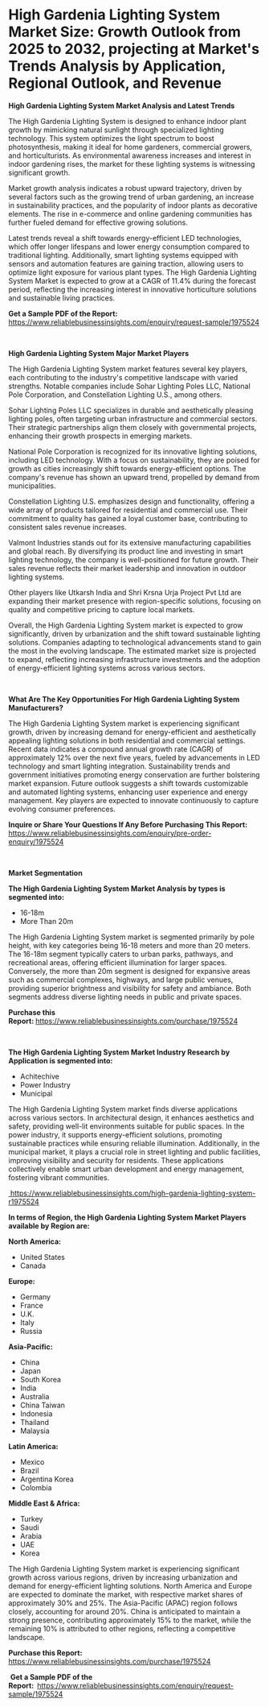 <p><h1>High Gardenia Lighting System Market Size: Growth Outlook from 2025 to 2032, projecting at Market's Trends Analysis by Application, Regional Outlook, and Revenue</h1></p><p><strong>High Gardenia Lighting System Market Analysis and Latest Trends</strong></p>
<p><p>The High Gardenia Lighting System is designed to enhance indoor plant growth by mimicking natural sunlight through specialized lighting technology. This system optimizes the light spectrum to boost photosynthesis, making it ideal for home gardeners, commercial growers, and horticulturists. As environmental awareness increases and interest in indoor gardening rises, the market for these lighting systems is witnessing significant growth.</p><p>Market growth analysis indicates a robust upward trajectory, driven by several factors such as the growing trend of urban gardening, an increase in sustainability practices, and the popularity of indoor plants as decorative elements. The rise in e-commerce and online gardening communities has further fueled demand for effective growing solutions.</p><p>Latest trends reveal a shift towards energy-efficient LED technologies, which offer longer lifespans and lower energy consumption compared to traditional lighting. Additionally, smart lighting systems equipped with sensors and automation features are gaining traction, allowing users to optimize light exposure for various plant types. The High Gardenia Lighting System Market is expected to grow at a CAGR of 11.4% during the forecast period, reflecting the increasing interest in innovative horticulture solutions and sustainable living practices.</p></p>
<p><strong>Get a Sample PDF of the Report:&nbsp;</strong> <a href="https://www.reliablebusinessinsights.com/enquiry/request-sample/1975524?utm_campaign=3213&utm_medium=2&utm_source=Github&utm_content=ia&utm_term=12042025&utm_id=high-gardenia-lighting-system">https://www.reliablebusinessinsights.com/enquiry/request-sample/1975524</a></p>
<p>&nbsp;</p>
<p><strong>High Gardenia Lighting System Major Market Players</strong></p>
<p><p>The High Gardenia Lighting System market features several key players, each contributing to the industry's competitive landscape with varied strengths. Notable companies include Sohar Lighting Poles LLC, National Pole Corporation, and Constellation Lighting U.S., among others. </p><p>Sohar Lighting Poles LLC specializes in durable and aesthetically pleasing lighting poles, often targeting urban infrastructure and commercial sectors. Their strategic partnerships align them closely with governmental projects, enhancing their growth prospects in emerging markets.</p><p>National Pole Corporation is recognized for its innovative lighting solutions, including LED technology. With a focus on sustainability, they are poised for growth as cities increasingly shift towards energy-efficient options. The company's revenue has shown an upward trend, propelled by demand from municipalities.</p><p>Constellation Lighting U.S. emphasizes design and functionality, offering a wide array of products tailored for residential and commercial use. Their commitment to quality has gained a loyal customer base, contributing to consistent sales revenue increases.</p><p>Valmont Industries stands out for its extensive manufacturing capabilities and global reach. By diversifying its product line and investing in smart lighting technology, the company is well-positioned for future growth. Their sales revenue reflects their market leadership and innovation in outdoor lighting systems.</p><p>Other players like Utkarsh India and Shri Krsna Urja Project Pvt Ltd are expanding their market presence with region-specific solutions, focusing on quality and competitive pricing to capture local markets.</p><p>Overall, the High Gardenia Lighting System market is expected to grow significantly, driven by urbanization and the shift toward sustainable lighting solutions. Companies adapting to technological advancements stand to gain the most in the evolving landscape. The estimated market size is projected to expand, reflecting increasing infrastructure investments and the adoption of energy-efficient lighting systems across various sectors.</p></p>
<p>&nbsp;</p>
<p><strong>What Are The Key Opportunities For High Gardenia Lighting System Manufacturers?</strong></p>
<p><p>The High Gardenia Lighting System market is experiencing significant growth, driven by increasing demand for energy-efficient and aesthetically appealing lighting solutions in both residential and commercial settings. Recent data indicates a compound annual growth rate (CAGR) of approximately 12% over the next five years, fueled by advancements in LED technology and smart lighting integration. Sustainability trends and government initiatives promoting energy conservation are further bolstering market expansion. Future outlook suggests a shift towards customizable and automated lighting systems, enhancing user experience and energy management. Key players are expected to innovate continuously to capture evolving consumer preferences.</p></p>
<p><strong>Inquire or Share Your Questions If Any Before Purchasing This Report:</strong> <a href="https://www.reliablebusinessinsights.com/enquiry/pre-order-enquiry/1975524?utm_campaign=3213&utm_medium=2&utm_source=Github&utm_content=ia&utm_term=12042025&utm_id=high-gardenia-lighting-system">https://www.reliablebusinessinsights.com/enquiry/pre-order-enquiry/1975524</a></p>
<p>&nbsp;</p>
<p><strong>Market Segmentation</strong></p>
<p><strong>The High Gardenia Lighting System Market Analysis by types is segmented into:</strong></p>
<p><ul><li>16-18m</li><li>More Than 20m</li></ul></p>
<p><p>The High Gardenia Lighting System market is segmented primarily by pole height, with key categories being 16-18 meters and more than 20 meters. The 16-18m segment typically caters to urban parks, pathways, and recreational areas, offering efficient illumination for larger spaces. Conversely, the more than 20m segment is designed for expansive areas such as commercial complexes, highways, and large public venues, providing superior brightness and visibility for safety and ambiance. Both segments address diverse lighting needs in public and private spaces.</p></p>
<p><strong>Purchase this Report:&nbsp;</strong><a href="https://www.reliablebusinessinsights.com/purchase/1975524?utm_campaign=3213&utm_medium=2&utm_source=Github&utm_content=ia&utm_term=12042025&utm_id=high-gardenia-lighting-system">https://www.reliablebusinessinsights.com/purchase/1975524</a></p>
<p>&nbsp;</p>
<p><strong>The High Gardenia Lighting System Market Industry Research by Application is segmented into:</strong></p>
<p><ul><li>Achitechive</li><li>Power Industry</li><li>Municipal</li></ul></p>
<p><p>The High Gardenia Lighting System market finds diverse applications across various sectors. In architectural design, it enhances aesthetics and safety, providing well-lit environments suitable for public spaces. In the power industry, it supports energy-efficient solutions, promoting sustainable practices while ensuring reliable illumination. Additionally, in the municipal market, it plays a crucial role in street lighting and public facilities, improving visibility and security for residents. These applications collectively enable smart urban development and energy management, fostering vibrant communities.</p></p>
<p><a href="https://www.reliablebusinessinsights.com/high-gardenia-lighting-system-r1975524?utm_campaign=3213&utm_medium=2&utm_source=Github&utm_content=ia&utm_term=12042025&utm_id=high-gardenia-lighting-system">&nbsp;https://www.reliablebusinessinsights.com/high-gardenia-lighting-system-r1975524</a></p>
<p><strong>In terms of Region, the High Gardenia Lighting System Market Players available by Region are:</strong></p>
<p>
    <p> <strong> North America: </strong>
        <ul>
            <li>United States</li>
            <li>Canada</li>
        </ul>
        </p> 
    <p> <strong> Europe: </strong>
        <ul>
            <li>Germany</li>
            <li>France</li>
            <li>U.K.</li>
            <li>Italy</li>
            <li>Russia</li>
        </ul>
        </p> 
    <p> <strong> Asia-Pacific: </strong>
        <ul>
            <li>China</li>
            <li>Japan</li>
            <li>South Korea</li>
            <li>India</li>
            <li>Australia</li>
            <li>China Taiwan</li>
            <li>Indonesia</li>
            <li>Thailand</li>
            <li>Malaysia</li>
        </ul>
        </p> 
    <p> <strong> Latin America: </strong>
        <ul>
            <li>Mexico</li>
            <li>Brazil</li>
            <li>Argentina Korea</li>
            <li>Colombia</li>
        </ul>
        </p> 
    <p> <strong> Middle East & Africa: </strong>
        <ul>
            <li>Turkey</li>
            <li>Saudi</li>
            <li>Arabia</li>
            <li>UAE</li>
            <li>Korea</li>
        </ul>
    </p>
    </p>
<p><p>The High Gardenia Lighting System market is experiencing significant growth across various regions, driven by increasing urbanization and demand for energy-efficient lighting solutions. North America and Europe are expected to dominate the market, with respective market shares of approximately 30% and 25%. The Asia-Pacific (APAC) region follows closely, accounting for around 20%. China is anticipated to maintain a strong presence, contributing approximately 15% to the market, while the remaining 10% is attributed to other regions, reflecting a competitive landscape.</p></p>
<p><strong>Purchase this Report: </strong><a href="https://www.reliablebusinessinsights.com/purchase/1975524?utm_campaign=3213&utm_medium=2&utm_source=Github&utm_content=ia&utm_term=12042025&utm_id=high-gardenia-lighting-system">https://www.reliablebusinessinsights.com/purchase/1975524</a></p>
<p>&nbsp;<strong>Get a Sample PDF of the Report:&nbsp;&nbsp;</strong><a href="https://www.reliablebusinessinsights.com/enquiry/request-sample/1975524?utm_campaign=3213&utm_medium=2&utm_source=Github&utm_content=ia&utm_term=12042025&utm_id=high-gardenia-lighting-system">https://www.reliablebusinessinsights.com/enquiry/request-sample/1975524</a></p>
<p><strong></strong></p>
<p><p></p><p></p><p></p></p>